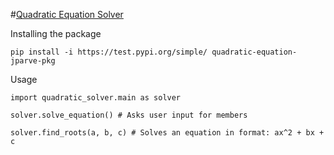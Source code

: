 #[Quadratic Equation Solver](https://test.pypi.org/project/quadratic-equation-jparve-pkg/)

Installing the package
```
pip install -i https://test.pypi.org/simple/ quadratic-equation-jparve-pkg
```
Usage
```
import quadratic_solver.main as solver

solver.solve_equation() # Asks user input for members

solver.find_roots(a, b, c) # Solves an equation in format: ax^2 + bx + c
```